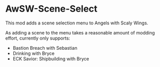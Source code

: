 # AwSW-Scene-Select

This mod adds a scene selection menu to Angels with Scaly Wings.

As adding a scene to the menu takes a reasonable amount of modding effort, currently only supports:

+ Bastion Breach with Sebastian
+ Drinking with Bryce
+ ECK Savior: Shipbuilding with Bryce